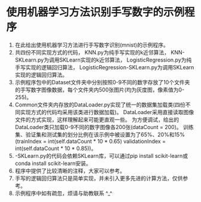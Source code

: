 # 使用机器学习方法识别手写数字的示例程序

1. 在此给出使用机器学习方法进行手写数字识别(mnist)的示例程序。
2. 共四份不同实现方式的代码，
KNN.py为纯手写实现的k近邻算法，
KNN-SKLearn.py为调用SKLearn实现的k近邻算法，
LogisticRegression.py为纯手写实现的逻辑回归算法，
LogisticRegression-SKLearn.py为调用SKLearn实现的逻辑回归算法。
3. 示例程序包中的Dataset文件夹中分别按照0-9不同的数字存放了10个文件夹的手写数字图像数据，每个文件夹内500张图片(均为灰度图，像素值为0-255)。
4. Common文件夹内存放的DataLoader.py实现了统一的数据集加载类(四份不同实现方式的代码均采用该类进行数据加载)。
DataLoader采用直接读取图像文件的方式实现，这样理解起来可能更直观一些。
为方便调试，给出的DataLoader类只加载0-9不同的数字图像各200张(dataCount = 200)。
训练集、验证集和测试集的划分比例在该示例中被设置为了65%、20%和15%
(trainIndex = int(self.dataCount * 10 * 0.65)  validationIndex = int(self.dataCount * 10 * 0.85))。
5. -SKLearn.py的代码会依赖SKLearn库，可以通过pip install scikit-learn或conda install scikit-learn安装。
6. 程序中提供了比较清晰的注释，大家可以参考。
7. 手写的逻辑回归算法只是简单实现，并未引入更多先进的计算方法，仅供参考。
8. 示例程序中如有疏忽，烦请与助教联系 ^_^
